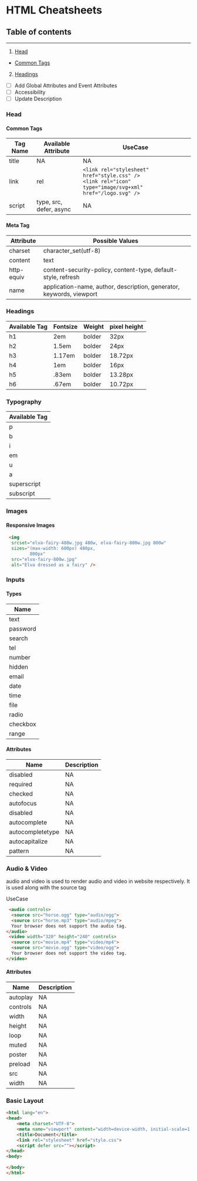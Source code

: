 # HTML Cheatsheets

## Table of contents
-----------------

1.  [Head](#head)
   - [Common Tags](#Common%20Tags)
2.  [Headings](#headings)

- [ ] Add Global Attributes and Event Attributes
- [ ] Accessibility
- [ ] Update Description

### Head
#### Common Tags
| Tag Name  | Available Attribute | UseCase |
| ------------- | ------------- | --- |
| title  | NA  | NA  |
| link  | rel | `<link rel="stylesheet" href="style.css" />` <br> `<link rel="icon" type="image/svg+xml" href="/logo.svg" />` |
| script | type, src, defer, async | NA |

#### Meta Tag
| Attribute | Possible Values |
|-----------|-----------------|
|charset 	  | character_set(utf-8) |
|content 	  | text |
|http-equiv |	content-security-policy, content-type, default-style, refresh |
|name       | 	application-name, author, description, generator, keywords, viewport |

### Headings
| Available Tag  | Fontsize | Weight | pixel height |
| -------------- | -------- | ------ | ------------ |
| h1             | 2em      | bolder | 32px         |
| h2             | 1.5em    | bolder | 24px         |
| h3             | 1.17em   | bolder | 18.72px      |
| h4             | 1em      | bolder | 16px         |
| h5             | .83em    | bolder | 13.28px      |
| h6             | .67em    | bolder | 10.72px      |

### Typography
| Available Tag  |
| -------------  |
| p              |
| b              |
| i              |
| em             |
| u              |
| a              |
| superscript    |
| subscript      |

### Images

#### Responsive Images

```html
 <img
  srcset="elva-fairy-480w.jpg 480w, elva-fairy-800w.jpg 800w"
  sizes="(max-width: 600px) 480px,
         800px"
  src="elva-fairy-800w.jpg"
  alt="Elva dressed as a fairy" />
```

### Inputs

#### Types
| Name      |
| --------  |
| text      |
| password  |
| search    |
| tel       |
| number    |
| hidden    |
| email     |
| date      |
| time      |
| file      |
| radio     |
| checkbox  |
| range     |

#### Attributes

| Name              | Description   |
| -------------     | ------------- |
| disabled          | NA            |
| required          | NA            |
| checked           | NA            |
| autofocus         | NA            |
| disabled          | NA            |
| autocomplete      | NA            |
| autocompletetype  | NA            |
| autocapitalize    | NA            |
| pattern           | NA            |


### Audio & Video
audio and video is used to render audio and video in website respectively. It is used along with the source tag

UseCase
```html
 <audio controls>
  <source src="horse.ogg" type="audio/ogg">
  <source src="horse.mp3" type="audio/mpeg">
  Your browser does not support the audio tag.
</audio>
 <video width="320" height="240" controls>
  <source src="movie.mp4" type="video/mp4">
  <source src="movie.ogg" type="video/ogg">
  Your browser does not support the video tag.
</video>
```
#### Attributes

| Name      | Description |
| --------- | ----------- |
| autoplay  | NA          |
| controls  | NA          |
| width     | NA          |
| height    | NA          |
| loop      | NA          |
| muted     | NA          |
| poster    | NA          |
| preload   | NA          |
| src       | NA          |
| width     | NA          |

### Basic Layout
```html
<html lang="en">
<head>
    <meta charset="UTF-8">
    <meta name="viewport" content="width=device-width, initial-scale=1.0">
    <title>Document</title>
    <link rel="stylesheet" href="style.css">
    <script defer src=""></script>
</head>
<body>
    
</body>
</html>
```
